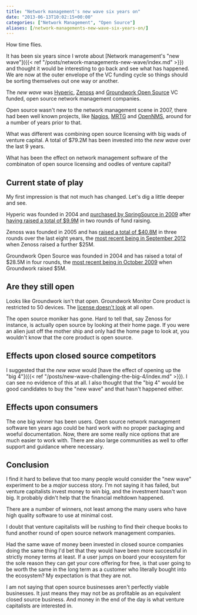 ```yaml
---
title: "Network management's new wave six years on"
date: "2013-06-13T10:02:15+00:00"
categories: ["Network Management", "Open Source"]
aliases: [/network-managements-new-wave-six-years-on/]
---
```


How time flies.

It has been six years since I wrote about [Network management's "new wave"]({{< ref "/posts/network-managements-new-wave/index.md" >}}) and thought it would be interesting to go back and see what has happened. We are now at the outer envelope of the VC funding cycle so things should be sorting themselves out one way or another.

The *new wave* was [Hyperic](http://www.hyperic.com/), [Zenoss](https://www.zenoss.com/) and [Groundwork Open Source](http://www.gwos.com/) VC funded, open source network management companies.

Open source wasn't new to the network management scene in 2007, there had been well known projects, like [Nagios](http://www.nagios.org/), [MRTG](http://oss.oetiker.ch/mrtg/) and [OpenNMS](https://www.opennms.org/), around for a number of years prior to that.

What was different was combining open source licensing with big wads of venture capital. A total of $79.2M has been invested into the *new wave* over the last 9 years.

What has been the effect on network management software of the combinaton of open source licensing and oodles of venture capital?

## Current state of play

My first impression is that not much has changed. Let's dig a little deeper and see.

Hyperic was founded in 2004 and [purchased by SpringSource in 2009](http://techcrunch.com/2009/05/04/springsource-solidifies-enterprise-offerings-with-acquisition-of-hyperic/) after [having raised a total of $9.9M](http://www.crunchbase.com/company/hyperic) in two rounds of fund raising.

Zenoss was founded in 2005 and has [raised a total of $40.8M](http://www.crunchbase.com/company/zenoss) in three rounds over the last eight years, the [most recent being in September 2012](http://techcrunch.com/2012/10/09/zenoss-raises-25-million-series-c-to-automate-it/) when Zenoss raised a further $25M.

Groundwork Open Source was founded in 2004 and has raised a total of $28.5M in four rounds, the [most recent being in October 2009](http://www.pehub.com/2009/10/13/groundwork-open-source-raises-5-million/) when Groundwork raised $5M.

## Are they still open

Looks like Groundwork isn't that open. Groundwork Monitor Core product is restricted to 50 devices. The [license doesn't look](http://www.gwos.com/wp-content/uploads/2012/10/GWM-Core-EULA.pdf) at all open.

The open source moniker has gone. Hard to tell that, say Zenoss for instance, is actually open source by looking at their home page. If you were an alien just off the mother ship and only had the home page to look at, you wouldn't know that the core product is open source.

## Effects upon closed source competitors

I suggested that the *new wave* would [have the effect of opening up the "big 4"]({{< ref "/posts/new-wave-challenging-the-big-4/index.md" >}}). I can see no evidence of this at all. I also thought that the "big 4" would be good candidates to buy the "new wave" and that hasn't happened either.

## Effects upon consumers

The one big winner has been users. Open source network management software ten years ago could be hard work with no proper packaging and woeful documentation. Now, there are some really nice options that are much easier to work with. There are also large communities as well to offer support and guidance where necessary.

## Conclusion

I find it hard to believe that too many people would consider the "new wave" experiment to be a *major* success story. I'm not saying it has failed, but venture capitalists invest money to win big, and the investment hasn't won big. It probably didn't help that the financial meltdown happened.

There are a number of winners, not least among the many users who have high quality software to use at minimal cost.

I doubt that venture capitalists will be rushing to find their cheque books to fund another round of open source network management companies.

Had the same wave of money been invested in closed source companies doing the same thing I'd bet that they would have been more successful in strictly money terms at least. If a user jumps on board your ecosystem for the sole reason they can get your core offering for free, is that user going to be worth the same in the long term as a customer who literally bought into the ecosystem? My expectation is that they are not.

I am not saying that open source businesses aren't perfectly viable businesses. It just means they may not be as profitable as an equivalent closed source business. And money in the end of the day is what venture capitalists are interested in.

